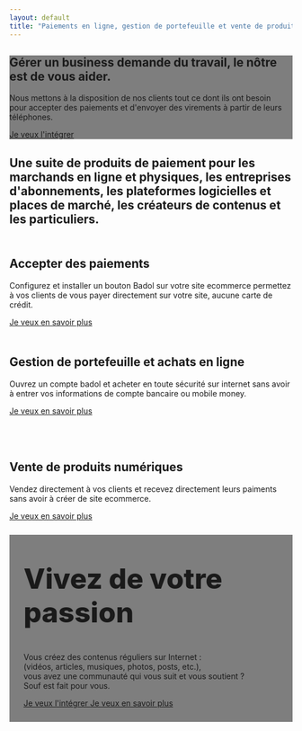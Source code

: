 ```yaml
---
layout: default
title: "Paiements en ligne, gestion de portefeuille et vente de produits virtuels"
---
```



<div class="container-fluid" style="background:url(https://res.cloudinary.com/aseed/image/upload/v1614426661/badol/bd-hero_r3vrrz.jpg)no-repeat;background-size: cover;background-position: center top;height: auto;">
	<div class="row" style="background:rgba(0,0,0,.5);">
		<div class="col-lg-6 m-top-xbig m-bottom-big">
			<h2 class="text-white hero-titre m-left-big">
						Gérer un business demande du travail, le nôtre est de vous aider.
			</h2>
			<p class="text-white m-left-big">
				Nous mettons à la disposition de nos clients tout ce dont ils ont besoin<br> pour accepter des paiements et d'envoyer des virements à partir de leurs téléphones. 
			</p>
			<a class="btn btn-outline-light m-left-big" href="#" role="button">Je veux l'intégrer
			</a>
		</div>
	</div>
</div>
<div class="container">
	<div class="row">
		<div class="col-lg-10 offset-lg-1" style="margin-top: 5%; margin-bottom: 5%;">
			<h2 class="text-center intro-text">
						Une suite de produits de paiement pour les marchands en ligne et physiques, les entreprises d'abonnements, les plateformes logicielles et places de marché, les créateurs de contenus et les particuliers.
			</h2>
		</div>
	</div>
</div>
<div class="container" style="margin-top: 5%; margin-bottom: 5%;">
	<div class="row">
		<div class="col-lg-7 col-12">
			<img src="https://res.cloudinary.com/aseed/image/upload/v1614423696/badol/badole-vente_gdn51w.png" alt="" class="img-fluid">
		</div>
		<div class="col-lg-5 col-12">
			<h2 class="fw-bold s-titre m-top-big">
				Accepter des paiements
			</h2>
			<p>
				Configurez et installer un bouton Badol sur votre site ecommerce permettez à vos clients de vous payer directement sur votre site, aucune carte de crédit.
			</p>
			<a href="" class="btn btn-primary">Je veux en savoir plus</a>
		</div>
	</div>
</div>
<div class="container" style="margin-top: 10%; margin-bottom: 5%;">
	<div class="row">
		<div class="col-lg-5 col-12">
			<h2 class="fw-bold s-titre m-top-big">
				Gestion de portefeuille et achats en ligne
			</h2>
			<p>
				Ouvrez un compte badol et acheter en toute sécurité sur internet sans avoir à entrer vos informations de compte bancaire ou mobile money.
			</p>
			<a href="" class="btn btn-primary">Je veux en savoir plus</a>
		</div>
		<div class="col-lg-7 col-12">
			<img src="https://res.cloudinary.com/aseed/image/upload/v1614423840/badol/badol-achat_ufweay.png" alt="" class="img-fluid">
		</div>
	</div>
</div>
<div class="container" style="margin-top: 10%; margin-bottom: 5%;">
	<div class="row">
		<div class="col-lg-7 col-12">
			<img src="https://res.cloudinary.com/aseed/image/upload/v1614426190/badol/badol-vive_aiywq2.png" alt="" class="img-fluid">
		</div>
		<div class="col-lg-5 col-12">
			<h2 class="fw-bold s-titre m-top-big">
				Vente de produits numériques
			</h2>
			<p>
				Vendez directement à vos clients et recevez directement leurs paiments sans avoir à créer de site ecommerce.
			</p>
			<a href="" class="btn btn-primary">Je veux en savoir plus</a>
		</div>
	</div>
</div>
<div class="container-fluid" style="background:url(https://res.cloudinary.com/aseed/image/upload/v1614423695/badol/souf_fdkqv2.jpg)no-repeat;background-size: cover;background-position: center left;height: auto;">
	<div class="row" style="background:rgba(0,0,0,.5);">
		<div class="col-lg-6" style=";padding: 5%;margin-top: 5%; margin-bottom: 10%;">
			<h2 class="text-white" style="font-weight: 800;font-size: 50px;margin-top: 5%;">
						Vivez de votre passion
			</h2>
			<p class="text-white">
				Vous créez des contenus réguliers sur Internet : <br>(vidéos, articles, musiques, photos, posts, etc.), <br>vous avez une communauté qui vous suit et vous soutient ? <br>Souf est fait pour vous.
			</p>
			<a class="btn btn-outline-light" href="/souf/" role="button">
				Je veux l'intégrer
			</a>
			<a href="" class="btn btn-primary">Je veux en savoir plus</a>
		</div>
	</div>
</div>
